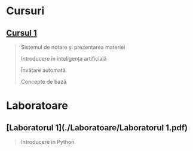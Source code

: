 

# Cursuri

## [Cursul 1](./Cursuri/Curs1.pptx)
 
  > Sistemul de notare și prezentarea materiei
  >
  > Introducere în inteligența artificială
  >
  > Învățare automată
  > 
  > Concepte de bază

# Laboratoare

## [Laboratorul 1](./Laboratoare/Laboratorul 1.pdf)

 > Introducere in Python
